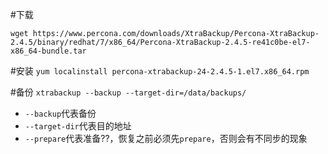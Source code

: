 #下载

`wget https://www.percona.com/downloads/XtraBackup/Percona-XtraBackup-2.4.5/binary/redhat/7/x86_64/Percona-XtraBackup-2.4.5-re41c0be-el7-x86_64-bundle.tar`

#安装
`yum localinstall percona-xtrabackup-24-2.4.5-1.el7.x86_64.rpm`

#备份
`xtrabackup --backup --target-dir=/data/backups/`
- `--backup`代表备份
- `--target-dir`代表目的地址
- `--prepare`代表准备??，恢复之前必须先`prepare`，否则会有不同步的现象